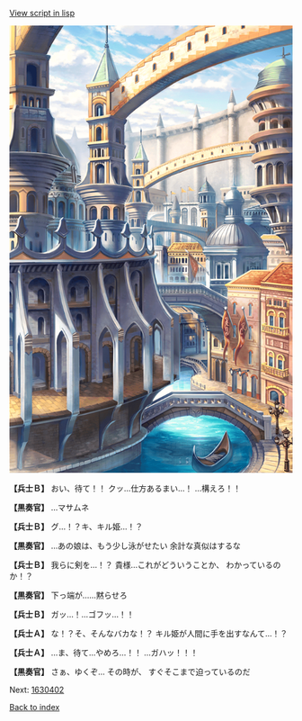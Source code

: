 [View script in lisp](../scripts/1630302.txt)

![006_town2.png](../images/backgrounds/006_town2.png)

**【兵士Ｂ】**
おい、待て！！
クッ…仕方あるまい…！
…構えろ！！

**【黒奏官】**
…マサムネ

**【兵士Ｂ】**
グ…！？キ、キル姫…！？

**【黒奏官】**
…あの娘は、もう少し泳がせたい
余計な真似はするな

**【兵士Ｂ】**
我らに剣を…！？
貴様…これがどういうことか、
わかっているのか！？

**【黒奏官】**
下っ端が……黙らせろ

**【兵士Ｂ】**
ガッ…！…ゴフッ…！！

**【兵士Ａ】**
な！？そ、そんなバカな！？
キル姫が人間に手を出すなんて…！？

**【兵士Ａ】**
…ま、待て…やめろ…！！
…ガハッ！！！

**【黒奏官】**
さぁ、ゆくぞ…
その時が、
すぐそこまで迫っているのだ

Next: [1630402](1630402.md)

[Back to index](index.md)
